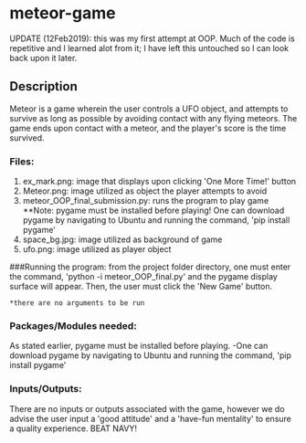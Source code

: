 # meteor-game

UPDATE (12Feb2019): this was my first attempt at OOP. Much of the code is repetitive and I learned alot from it; I have left this untouched so I can look back upon it later.

## Description

Meteor is a game wherein the user controls a UFO object, and attempts to survive as long as possible 
by avoiding contact with any flying meteors. The game ends upon contact with a meteor, and the player's
score is the time survived.

### Files:
1) ex_mark.png: image that displays upon clicking 'One More Time!' button
2) Meteor.png: image utilized as object the player attempts to avoid
3) meteor_OOP_final_submission.py: runs the program to play game **Note: pygame must be installed before playing!
	One can download pygame by navigating to Ubuntu and running the command, 'pip install pygame'
4) space_bg.jpg: image utilized as background of game
5) ufo.png: image utilized as player object


###Running the program:
from the project folder directory, one must enter the command, 'python -i meteor_OOP_final.py' and the
pygame display surface will appear. Then, the user must click the 'New Game' button.

	*there are no arguments to be run

### Packages/Modules needed:
As stated earlier, pygame must be installed before playing.
	-One can download pygame by navigating to Ubuntu and running the command, 'pip install pygame'

### Inputs/Outputs:
There are no inputs or outputs associated with the game, however we do advise the user input a 
'good attitude' and a 'have-fun mentality' to ensure a quality experience. BEAT NAVY!








